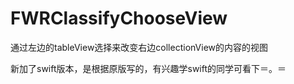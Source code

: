 # FWRClassifyChooseView
通过左边的tableView选择来改变右边collectionView的内容的视图

新加了swift版本，是根据原版写的，有兴趣学swift的同学可看下＝。＝
